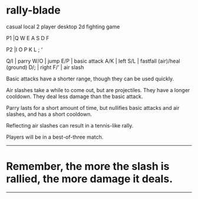 # rally-blade
casual local 2 player desktop 2d fighting game

P1 |Q W E A S D F


P2 |I O P K L ; ‘

Q/I  | parry
W/O  | jump
E/P  | basic attack
A/K  | left
S/L  | fastfall (air)/heal (ground)
D/;  | right
F/’  | air slash

Basic attacks have a shorter range, though they can be used quickly.

Air slashes take a while to come out, but are projectiles. They have a longer cooldown. They deal less damage than the basic attack.

Parry lasts for a short amount of time, but nullifies basic attacks and air slashes, and has a short cooldown.

Reflecting air slashes can result in a tennis-like rally.

Players will be in a best-of-three match.

__________________________________________________________________
# Remember, the more the slash is rallied, the more damage it deals.
__________________________________________________________________
